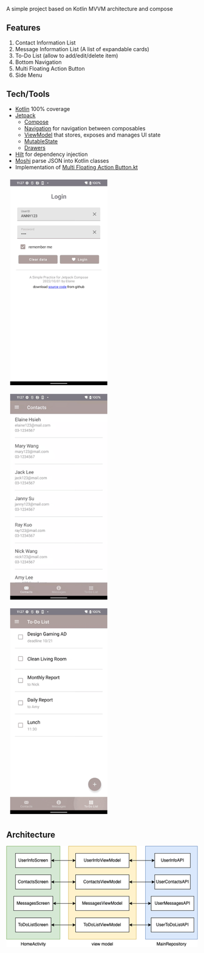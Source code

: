 A simple project based on Kotlin MVVM architecture and compose

## Features
1. Contact Information List
2. Message Information List (A list of expandable cards)
3. To-Do List (allow to add/edit/delete item)
4. Bottom Navigation
5. Multi Floating Action Button
6. Side Menu

## Tech/Tools
* [Kotlin](https://kotlinlang.org/) 100% coverage
* [Jetpack](https://developer.android.com/jetpack)
    * [Compose](https://developer.android.com/jetpack/compose) 
    * [Navigation](https://developer.android.com/topic/libraries/architecture/navigation/) for navigation between composables
    * [ViewModel](https://developer.android.com/topic/libraries/architecture/viewmodel) that stores, exposes and manages UI state
    * [MutableState](https://developer.android.com/jetpack/compose/state)
    * [Drawers](https://developer.android.com/jetpack/compose/layouts/material#drawers)
* [Hilt](https://developer.android.com/training/dependency-injection/hilt-jetpack) for dependency injection
* [Moshi](https://github.com/square/moshi) parse JSON into Kotlin classes
* Implementation of [Multi Floating Action Button.kt](https://github.com/winniecake/example-mvvm-compose/blob/master/app/src/main/java/com/capital/composesample/ui/view/MultiFloatingActionButton.kt)

<img src="readme/demo_side_menu.gif" width="256" height="540" hspace="10" vspace="10">  <img src="readme/demo_contacts_messages_list.gif" width="256" height="540" hspace="10" vspace="10">  <img src="readme/demo_todo_list.gif" width="256" height="540" hspace="10" vspace="10">

## Architecture

![image](https://github.com/winniecake/example-mvvm-compose/blob/master/readme/structure.png)
